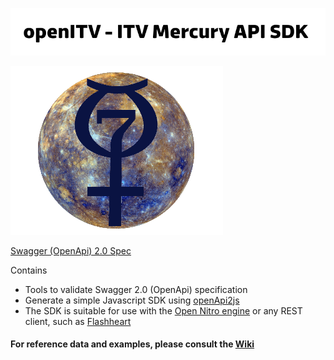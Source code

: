 ![openItv](https://github.com/Mermade/openItv/blob/master/banner.png?raw=true)

![logo](https://github.com/Mermade/openItv/blob/master/logo.png?raw=true)

[Swagger (OpenApi) 2.0 Spec](http://mermade.github.io/swagger/index.html?url=https://raw.githubusercontent.com/Mermade/openItv/master/swagger.json)

Contains

* Tools to validate Swagger 2.0 (OpenApi) specification
* Generate a simple Javascript SDK using [openApi2js](https://github.com/Mermade/openapi2js)
* The SDK is suitable for use with the [Open Nitro engine](https://github.com/Mermade/bbcparse) or any REST client, such as
[Flashheart](https://github.com/bbc/flashheart)

#### For reference data and examples, please consult the [Wiki](https://github.com/Mermade/openItv/wiki)
